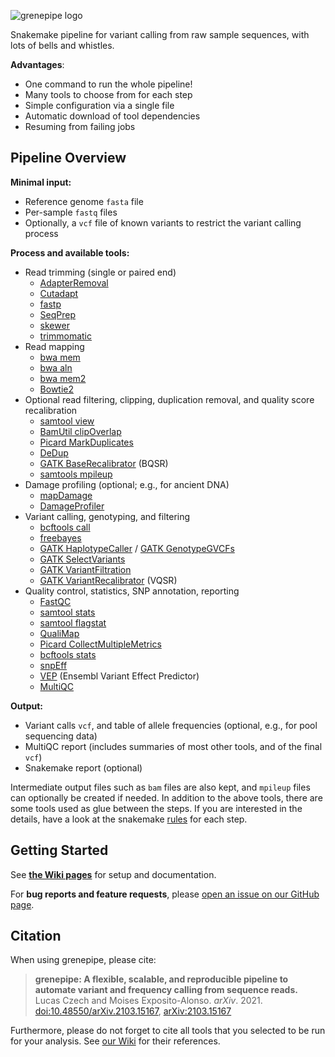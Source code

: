 ![grenepipe logo](/doc/logo/grenepipe.png?raw=true)

Snakemake pipeline for variant calling from raw sample sequences, with lots of bells and whistles.

**Advantages**:

  - One command to run the whole pipeline!
  - Many tools to choose from for each step
  - Simple configuration via a single file
  - Automatic download of tool dependencies
  - Resuming from failing jobs

Pipeline Overview
-------------------

**Minimal input:**

  - Reference genome `fasta` file
  - Per-sample `fastq` files
  - Optionally, a `vcf` file of known variants to restrict the variant calling process

**Process and available tools:**

  - Read trimming (single or paired end)
    - [AdapterRemoval](https://adapterremoval.readthedocs.io/en/latest/)
    - [Cutadapt](https://cutadapt.readthedocs.io/en/stable/)
    - [fastp](https://github.com/OpenGene/fastp)
    - [SeqPrep](https://github.com/jstjohn/SeqPrep)
    - [skewer](https://github.com/relipmoc/skewer)
    - [trimmomatic](http://www.usadellab.org/cms/index.php?page=trimmomatic)
  - Read mapping
    - [bwa mem](http://bio-bwa.sourceforge.net/bwa.shtml)
    - [bwa aln](http://bio-bwa.sourceforge.net/bwa.shtml)
    - [bwa mem2](https://github.com/bwa-mem2/bwa-mem2)
    - [Bowtie2](http://bowtie-bio.sourceforge.net/bowtie2/index.shtml)
  - Optional read filtering, clipping, duplication removal, and quality score recalibration
    - [samtool view](http://www.htslib.org/doc/samtools-view.html)
    - [BamUtil clipOverlap](https://genome.sph.umich.edu/wiki/BamUtil:_clipOverlap)
    - [Picard MarkDuplicates](https://broadinstitute.github.io/picard/command-line-overview.html#MarkDuplicates)
    - [DeDup](https://github.com/apeltzer/dedup)
    - [GATK BaseRecalibrator](https://gatk.broadinstitute.org/hc/en-us/articles/360036898312-BaseRecalibrator) (BQSR)
    - [samtools mpileup](http://www.htslib.org/doc/samtools-mpileup.html)
  - Damage profiling (optional; e.g., for ancient DNA)
    - [mapDamage](https://github.com/ginolhac/mapDamage)
    - [DamageProfiler](https://github.com/Integrative-Transcriptomics/DamageProfiler)
  - Variant calling, genotyping, and filtering
    - [bcftools call](http://samtools.github.io/bcftools/bcftools.html#call)
    - [freebayes](https://github.com/freebayes/freebayes)
    - [GATK HaplotypeCaller](https://gatk.broadinstitute.org/hc/en-us/articles/360037225632-HaplotypeCaller) / [GATK GenotypeGVCFs](https://gatk.broadinstitute.org/hc/en-us/articles/360037057852-GenotypeGVCFs)
    - [GATK SelectVariants](https://gatk.broadinstitute.org/hc/en-us/articles/360037055952-SelectVariants)
    - [GATK VariantFiltration](https://gatk.broadinstitute.org/hc/en-us/articles/360036834871-VariantFiltration)
    - [GATK VariantRecalibrator](https://gatk.broadinstitute.org/hc/en-us/articles/360036510892-VariantRecalibrator) (VQSR)
  - Quality control, statistics, SNP annotation, reporting
    - [FastQC](http://www.bioinformatics.babraham.ac.uk/projects/fastqc/)
    - [samtool stats](http://www.htslib.org/doc/samtools-stats.html)
    - [samtool flagstat](http://www.htslib.org/doc/samtools-flagstat.html)
    - [QualiMap](http://qualimap.conesalab.org/)
    - [Picard CollectMultipleMetrics](https://gatk.broadinstitute.org/hc/en-us/articles/360042478112-CollectMultipleMetrics-Picard-)
    - [bcftools stats](http://samtools.github.io/bcftools/bcftools.html#stats)
    - [snpEff](https://pcingola.github.io/SnpEff/)
    - [VEP](https://uswest.ensembl.org/info/docs/tools/vep/index.html) (Ensembl Variant Effect Predictor)
    - [MultiQC](https://multiqc.info/)

**Output:**

  - Variant calls `vcf`, and table of allele frequencies (optional, e.g., for pool sequencing data)
  - MultiQC report (includes summaries of most other tools, and of the final `vcf`)
  - Snakemake report (optional)

Intermediate output files such as `bam` files are also kept,
and `mpileup` files can optionally be created if needed.
In addition to the above tools, there are some tools used as glue between the steps.
If you are interested in the details, have a look at the snakemake [rules](https://github.com/lczech/grenepipe/tree/master/rules) for each step.

Getting Started
-------------------

See [**the Wiki pages**](https://github.com/lczech/grenepipe/wiki) for setup and documentation.

For **bug reports and feature requests**, please
[open an issue on our GitHub page](https://github.com/lczech/grenepipe/issues).

Citation
-------------------

When using grenepipe, please cite:

> **grenepipe: A flexible, scalable, and reproducible pipeline to automate variant and frequency calling from sequence reads.**<br/>
> Lucas Czech and Moises Exposito-Alonso. *arXiv*. 2021.<br/>
> [doi:10.48550/arXiv.2103.15167](https://doi.org/10.48550/arXiv.2103.15167), [arXiv:2103.15167](https://arxiv.org/abs/2103.15167)

Furthermore, please do not forget to cite all tools that you selected to be run for your analysis. See [our Wiki](https://github.com/moiexpositoalonsolab/grenepipe/wiki/Citation-and-References) for their references.
